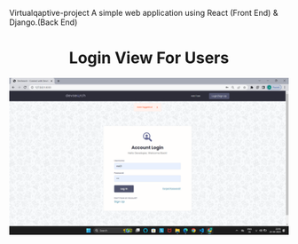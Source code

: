 Virtualqaptive-project
A simple web application using React (Front End) & Django.(Back End)    


<h1 align="center"> Login View For Users </h1>

<img src="Screenshot 2023-04-22 220112.png" />
